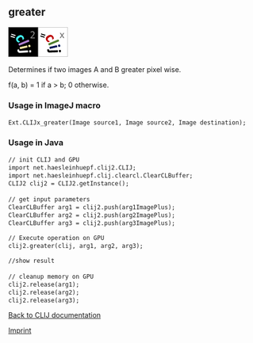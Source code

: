 ## greater
![Image](images/mini_clij2_logo.png)![Image](images/mini_clijx_logo.png)

Determines if two images A and B greater pixel wise.

f(a, b) = 1 if a > b; 0 otherwise. 

### Usage in ImageJ macro
```
Ext.CLIJx_greater(Image source1, Image source2, Image destination);
```


### Usage in Java
```
// init CLIJ and GPU
import net.haesleinhuepf.clij2.CLIJ;
import net.haesleinhuepf.clij.clearcl.ClearCLBuffer;
CLIJ2 clij2 = CLIJ2.getInstance();

// get input parameters
ClearCLBuffer arg1 = clij2.push(arg1ImagePlus);
ClearCLBuffer arg2 = clij2.push(arg2ImagePlus);
ClearCLBuffer arg3 = clij2.push(arg3ImagePlus);
```

```
// Execute operation on GPU
clij2.greater(clij, arg1, arg2, arg3);
```

```
//show result

// cleanup memory on GPU
clij2.release(arg1);
clij2.release(arg2);
clij2.release(arg3);
```


[Back to CLIJ documentation](https://clij.github.io/)

[Imprint](https://clij.github.io/imprint)
